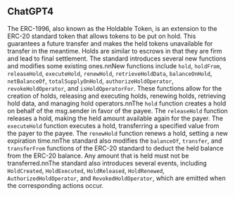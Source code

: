 ## ChatGPT4

The ERC-1996, also known as the Holdable Token, is an extension to the ERC-20 standard token that allows tokens to be put on hold. This guarantees a future transfer and makes the held tokens unavailable for transfer in the meantime. Holds are similar to escrows in that they are firm and lead to final settlement. The standard introduces several new functions and modifies some existing ones.nnNew functions include `hold`, `holdFrom`, `releaseHold`, `executeHold`, `renewHold`, `retrieveHoldData`, `balanceOnHold`, `netBalanceOf`, `totalSupplyOnHold`, `authorizeHoldOperator`, `revokeHoldOperator`, and `isHoldOperatorFor`. These functions allow for the creation of holds, releasing and executing holds, renewing holds, retrieving hold data, and managing hold operators.nnThe `hold` function creates a hold on behalf of the msg.sender in favor of the payee. The `releaseHold` function releases a hold, making the held amount available again for the payer. The `executeHold` function executes a hold, transferring a specified value from the payer to the payee. The `renewHold` function renews a hold, setting a new expiration time.nnThe standard also modifies the `balanceOf`, `transfer`, and `transferFrom` functions of the ERC-20 standard to deduct the held balance from the ERC-20 balance. Any amount that is held must not be transferred.nnThe standard also introduces several events, including `HoldCreated`, `HoldExecuted`, `HoldReleased`, `HoldRenewed`, `AuthorizedHoldOperator`, and `RevokedHoldOperator`, which are emitted when the corresponding actions occur.
